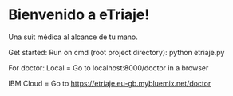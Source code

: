 # Bienvenido a eTriaje!

Una suit médica al alcance de tu mano.

Get started:
Run on cmd (root project directory): python etriaje.py

For doctor:
Local = Go to localhost:8000/doctor in a browser

IBM Cloud = Go to https://etriaje.eu-gb.mybluemix.net/doctor
